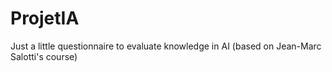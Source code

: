 # ProjetIA
Just a little questionnaire to evaluate knowledge in AI (based on Jean-Marc Salotti's course)
